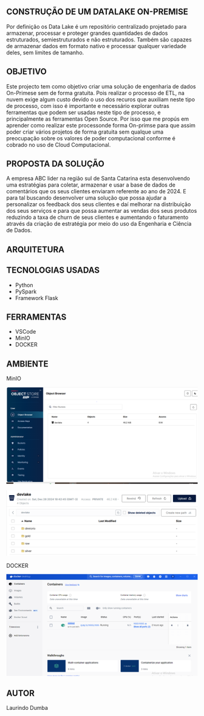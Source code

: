 ## CONSTRUÇÃO DE UM DATALAKE ON-PREMISE


Por definição os Data Lake é um repositório centralizado projetado para armazenar, processar e proteger grandes quantidades de dados estruturados, semiestruturados e não estruturados. Também são capazes de armazenar dados em formato nativo e processar qualquer variedade deles, sem limites de tamanho.


## OBJETIVO

Este projecto tem como objetivo criar uma solução de engenharia de dados On-Primese sem de forma gratuita. Pois realizar o processo de ETL,  na nuvem exige algum custo devido o uso dos recuros que auxiliam neste tipo de processo, com isso é importante e necessário explorar outras ferramentas que podem ser usadas neste tipo de processo, e principalmente as ferramentas Open  Source. Por isso que me propús em aprender como realizar este processonde forma On-primse para que assim poder criar vários projetos de forma gratuita sem qualque uma preocupação sobre os valores de poder computacional conforme é cobrado no uso de Cloud Computacional.

## PROPOSTA DA SOLUÇÃO 
A empresa ABC lider na região sul de Santa Catarina esta desenvolvendo uma estratégias para coletar, armazenar e usar a base de dados de comentários que os seus clientes enviaram referente ao ano de 2024. E para tal buscando desenvolver uma solução que possa ajudar a personalizar os feedback dos seus clientes e daí melhorar na distribuição dos seus serviços e para que possa aumentar as vendas dos seus produtos reduzindo a taxa de churn de seus clientes e aumentando o faturamento através da criação de estratégia por meio do uso da Engenharia e Ciência de Dados. 


## ARQUITETURA


## TECNOLOGIAS USADAS
- Python
- PySpark
- Framework Flask

## FERRAMENTAS
- VSCode
- MinIO
- DOCKER

## AMBIENTE

MinIO

![alt text](image.png)

![alt text](image-2.png)

DOCKER

![alt text](image-1.png)

## AUTOR
Laurindo Dumba




